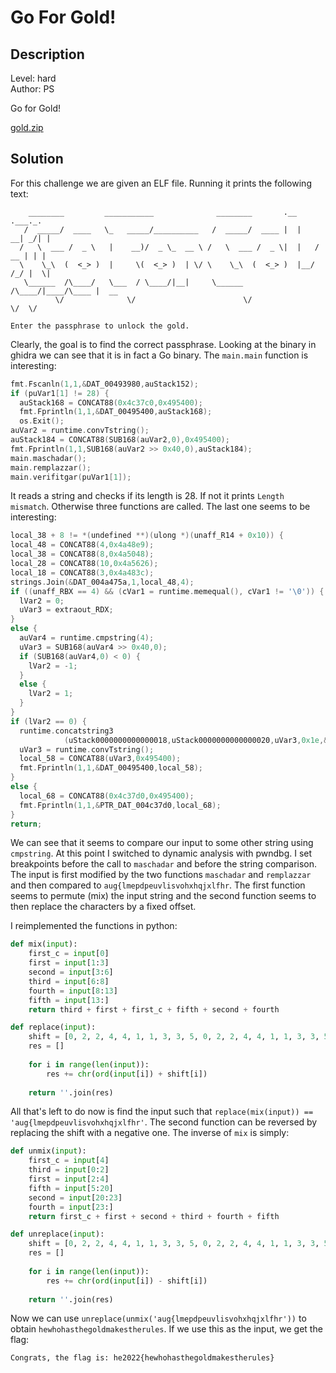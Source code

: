 # Go For Gold!

## Description
Level: hard<br/>
Author: PS

Go for Gold!

[gold.zip](gold.zip)

## Solution

For this challenge we are given an ELF file. Running it prints the following text:

```
    ________         ___________              ________       .__       .___._.
   /  _____/  ____   \_   _____/__________   /  _____/  ____ |  |    __| _/| |
  /   \  ___ /  _ \   |    __)/  _ \_  __ \ /   \  ___ /  _ \|  |   / __ | | |
  \    \_\  (  <_> )  |     \(  <_> )  | \/ \    \_\  (  <_> )  |__/ /_/ |  \|
   \______  /\____/   \___  / \____/|__|     \______  /\____/|____/\____ |  __
          \/              \/                        \/                  \/  \/

Enter the passphrase to unlock the gold.
```

Clearly, the goal is to find the correct passphrase. Looking at the binary in ghidra we can see that it is in fact a Go
binary. The `main.main` function is interesting:

```c
fmt.Fscanln(1,1,&DAT_00493980,auStack152);
if (puVar1[1] != 28) {
  auStack168 = CONCAT88(0x4c37c0,0x495400);
  fmt.Fprintln(1,1,&DAT_00495400,auStack168);
  os.Exit();
auVar2 = runtime.convTstring();
auStack184 = CONCAT88(SUB168(auVar2,0),0x495400);
fmt.Fprintln(1,1,SUB168(auVar2 >> 0x40,0),auStack184);
main.maschadar();
main.remplazzar();
main.verifitgar(puVar1[1]);
```

It reads a string and checks if its length is 28. If not it prints `Length mismatch`. Otherwise three functions are
called. The last one seems to be interesting:

```c
local_38 + 8 != *(undefined **)(ulong *)(unaff_R14 + 0x10)) {
local_48 = CONCAT88(4,0x4a48e9);
local_38 = CONCAT88(8,0x4a5048);
local_28 = CONCAT88(10,0x4a5626);
local_18 = CONCAT88(3,0x4a483c);
strings.Join(&DAT_004a475a,1,local_48,4);
if ((unaff_RBX == 4) && (cVar1 = runtime.memequal(), cVar1 != '\0')) {
  lVar2 = 0;
  uVar3 = extraout_RDX;
}
else {
  auVar4 = runtime.cmpstring(4);
  uVar3 = SUB168(auVar4 >> 0x40,0);
  if (SUB168(auVar4,0) < 0) {
    lVar2 = -1;
  }
  else {
    lVar2 = 1;
  }
}
if (lVar2 == 0) {
  runtime.concatstring3
            (uStack0000000000000018,uStack0000000000000020,uVar3,0x1e,&DAT_004a475e,1);
  uVar3 = runtime.convTstring();
  local_58 = CONCAT88(uVar3,0x495400);
  fmt.Fprintln(1,1,&DAT_00495400,local_58);
}
else {
  local_68 = CONCAT88(0x4c37d0,0x495400);
  fmt.Fprintln(1,1,&PTR_DAT_004c37d0,local_68);
}
return;
```

We can see that it seems to compare our input to some other string using `cmpstring`. At this point I switched to
dynamic analysis with pwndbg. I set breakpoints before the call to `maschadar` and before the string comparison. The
input is first modified by the two functions `maschadar` and `remplazzar` and then compared to
`aug{lmepdpeuvlisvohxhqjxlfhr`. The first function seems to permute (mix) the input string and the second function seems
to then replace the characters by a fixed offset.

I reimplemented the functions in python:

```python
def mix(input):
    first_c = input[0]
    first = input[1:3]
    second = input[3:6]
    third = input[6:8]
    fourth = input[8:13]
    fifth = input[13:]
    return third + first + first_c + fifth + second + fourth

def replace(input):
    shift = [0, 2, 2, 4, 4, 1, 1, 3, 3, 5, 0, 2, 2, 4, 4, 1, 1, 3, 3, 5, 0, 2, 2, 4, 4, 1, 1, 3]
    res = []
    
    for i in range(len(input)):
        res += chr(ord(input[i]) + shift[i])
    
    return ''.join(res)
```

All that's left to do now is find the input such that `replace(mix(input)) == 'aug{lmepdpeuvlisvohxhqjxlfhr'`. The
second function can be reversed by replacing the shift with a negative one. The inverse of `mix` is simply:

```python
def unmix(input):
    first_c = input[4]
    third = input[0:2]
    first = input[2:4]
    fifth = input[5:20]
    second = input[20:23]
    fourth = input[23:]
    return first_c + first + second + third + fourth + fifth

def unreplace(input):
    shift = [0, 2, 2, 4, 4, 1, 1, 3, 3, 5, 0, 2, 2, 4, 4, 1, 1, 3, 3, 5, 0, 2, 2, 4, 4, 1, 1, 3]
    res = []
    
    for i in range(len(input)):
        res += chr(ord(input[i]) - shift[i])
    
    return ''.join(res)
```

Now we can use `unreplace(unmix('aug{lmepdpeuvlisvohxhqjxlfhr'))` to obtain
`hewhohasthegoldmakestherules`. If we use this as the input, we get the flag:

```
Congrats, the flag is: he2022{hewhohasthegoldmakestherules}
```

